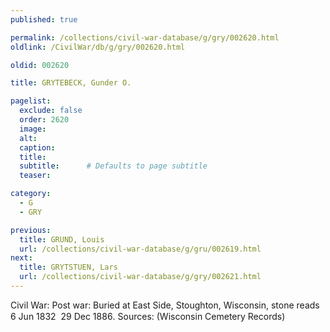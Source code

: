 ```yaml
---
published: true

permalink: /collections/civil-war-database/g/gry/002620.html
oldlink: /CivilWar/db/g/gry/002620.html

oldid: 002620

title: GRYTEBECK, Gunder O.

pagelist:
  exclude: false
  order: 2620
  image: 
  alt:
  caption:
  title:
  subtitle:      # Defaults to page subtitle
  teaser:

category: 
  - G 
  - GRY

previous:
  title: GRUND, Louis
  url: /collections/civil-war-database/g/gru/002619.html  
next:
  title: GRYTSTUEN, Lars
  url: /collections/civil-war-database/g/gry/002621.html   
---
```

Civil War: Post war: Buried at East Side, Stoughton, Wisconsin, stone reads &#147;6 Jun 1832 &#150; 29 Dec 1886&#148;. Sources: (Wisconsin Cemetery Records&#148;)